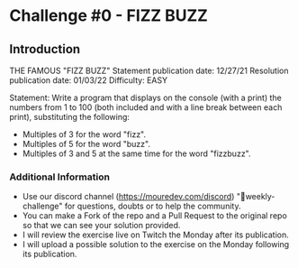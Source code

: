 

# Challenge #0 - FIZZ BUZZ
## Introduction

THE FAMOUS "FIZZ BUZZ"
Statement publication date: 12/27/21
Resolution publication date: 01/03/22
Difficulty: EASY

Statement: Write a program that displays on the console (with a print) the numbers from 1 to 100 (both included and with a line break between each print), substituting the following:

- Multiples of 3 for the word "fizz".
- Multiples of 5 for the word "buzz".
- Multiples of 3 and 5 at the same time for the word "fizzbuzz".


### Additional Information

- Use our discord channel (https://mouredev.com/discord) "🔁weekly-challenge" for questions, doubts or to help the community.
- You can make a Fork of the repo and a Pull Request to the original repo so that we can see your solution provided.
- I will review the exercise live on Twitch the Monday after its publication.
- I will upload a possible solution to the exercise on the Monday following its publication.
